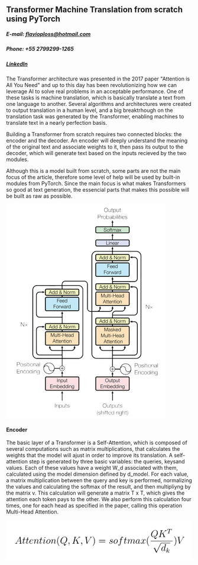 ## Transformer Machine Translation from scratch using PyTorch
##### E-mail: flavioploss@hotmail.com
##### Phone: +55 2799299-1265
##### [LinkedIn](https://www.linkedin.com/in/flavio-loss-b398a5181/)

 The Transformer architecture was presented in the 2017 paper "Attention is All You Need" and up to this day has been revolutionizing how we can leverage AI to solve real problems in an acceptable performance. One of these tasks is machine translation, which is basically translate a text from one language to another. Several algorithms and architectures were created to output translation in a human level, and a big breaktrhough on the translation task was generated by the Transformer, enabling machines to translate text in a nearly perfection basis.

 Building a Transformer from scratch requires two connected blocks: the encoder and the decoder. An encoder will deeply understand the meaning of the original text and associate weights to it, then pass its output to the decoder, which will generate text based on the inputs recieved by the two modules.

Although this is a model built from scratch, some parts are not the main focus of the article, therefore some level of help will be used by built-in modules from PyTorch. Since the main focus is what makes Transformers so good at text generation, the essencial parts that makes this possible will be built as raw as possible. 

![img-1](images/transformers.png)

#### Encoder
 
 The basic layer of a Transformer is a Self-Attention, which is composed of several computations such as matrix multiplications, that calculates the weights that the model will ajust in order to improve its translation. A self-attention step is generated by three basic variables: the queries, keysand values. Each of these values have a weight W_d associated with them, calculated using the model dimension defined by d_model. For each value, a matrix multiplication between the query and key is performed, normalizing the values and calculating the softmax of the result, and then multipliyng by the matrix v. This calculation will generate a matrix T x T, which gives the attention each token pays to the other. We also perform this calculation four times, one for each head as specified in the paper, calling this operation Multi-Head Attention.

 ![img-1](images/multi-head-attention.png)


